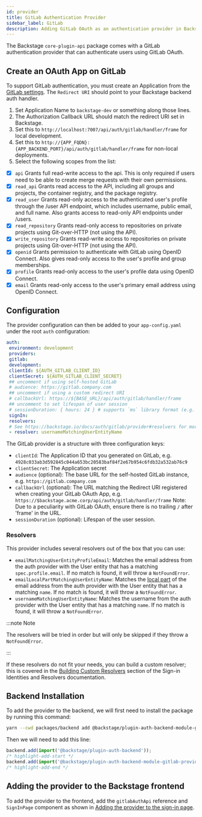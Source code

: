 ```yaml
---
id: provider
title: GitLab Authentication Provider
sidebar_label: GitLab
description: Adding GitLab OAuth as an authentication provider in Backstage
---
```


The Backstage `core-plugin-api` package comes with a GitLab authentication
provider that can authenticate users using GitLab OAuth.

## Create an OAuth App on GitLab

To support GitLab authentication, you must create an Application from the
[GitLab settings](https://gitlab.com/-/profile/applications). The `Redirect URI`
should point to your Backstage backend auth handler.

1. Set Application Name to `backstage-dev` or something along those lines.
2. The Authorization Callback URL should match the redirect URI set in Backstage.
 1. Set this to `http://localhost:7007/api/auth/gitlab/handler/frame` for local development.
 2. Set this to `http://{APP_FQDN}:{APP_BACKEND_PORT}/api/auth/gitlab/handler/frame` for non-local deployments.
 3. Select the following scopes from the list:
 - [x] `api` Grants full read-write access to the api. This is only required if users need to be able to create merge requests with their own permissions.
 - [x] `read_api` Grants read access to the API, including all groups and projects, the container registry, and the package registry.
 - [x] `read_user` Grants read-only access to the authenticated user's profile through the /user API endpoint, which includes username, public email, and full name. Also grants access to read-only API endpoints under /users.
 - [x] `read_repository` Grants read-only access to repositories on private projects using Git-over-HTTP (not using the API).
 - [x] `write_repository` Grants read-write access to repositories on private projects using Git-over-HTTP (not using the API).
 - [x] `openid` Grants permission to authenticate with GitLab using OpenID Connect. Also gives read-only access to the user's profile and group memberships.
 - [x] `profile` Grants read-only access to the user's profile data using OpenID Connect.
 - [x] `email` Grants read-only access to the user's primary email address using OpenID Connect.

## Configuration

The provider configuration can then be added to your `app-config.yaml` under the
root `auth` configuration:

```yaml
auth:
 environment: development
 providers:
 gitlab:
 development:
 clientId: ${AUTH_GITLAB_CLIENT_ID}
 clientSecret: ${AUTH_GITLAB_CLIENT_SECRET}
 ## uncomment if using self-hosted GitLab
 # audience: https://gitlab.company.com
 ## uncomment if using a custom redirect URI
 # callbackUrl: https://${BASE_URL}/api/auth/gitlab/handler/frame
 ## uncomment to set lifespan of user session
 # sessionDuration: { hours: 24 } # supports `ms` library format (e.g. '24h', '2 days'), ISO duration, "human duration" as used in code
 signIn:
 resolvers:
 # See https://backstage.io/docs/auth/gitlab/provider#resolvers for more resolvers
 - resolver: usernameMatchingUserEntityName
```

The GitLab provider is a structure with three configuration keys:

- `clientId`: The Application ID that you generated on GitLab, e.g.
 `4928c033ab3d592845c044a653bc20583baf84f2e67b954c6fdb32a532ab76c9`
- `clientSecret`: The Application secret
- `audience` (optional): The base URL for the self-hosted GitLab instance, e.g.
 `https://gitlab.company.com`
- `callbackUrl` (optional): The URL matching the Redirect URI registered when creating your GitLab OAuth App, e.g.
 `https://$backstage.acme.corp/api/auth/gitlab/handler/frame`
 Note: Due to a peculiarity with GitLab OAuth, ensure there is no trailing `/` after 'frame' in the URL.
- `sessionDuration` (optional): Lifespan of the user session.

### Resolvers

This provider includes several resolvers out of the box that you can use:

- `emailMatchingUserEntityProfileEmail`: Matches the email address from the auth provider with the User entity that has a matching `spec.profile.email`. If no match is found, it will throw a `NotFoundError`.
- `emailLocalPartMatchingUserEntityName`: Matches the [local part](https://en.wikipedia.org/wiki/Email_address#Local-part) of the email address from the auth provider with the User entity that has a matching `name`. If no match is found, it will throw a `NotFoundError`.
- `usernameMatchingUserEntityName`: Matches the username from the auth provider with the User entity that has a matching `name`. If no match is found, it will throw a `NotFoundError`.

:::note Note

The resolvers will be tried in order but will only be skipped if they throw a `NotFoundError`.

:::

If these resolvers do not fit your needs, you can build a custom resolver; this is covered in the [Building Custom Resolvers](../identity-resolver.md#building-custom-resolvers) section of the Sign-in Identities and Resolvers documentation.

## Backend Installation

To add the provider to the backend, we will first need to install the package by running this command:

```bash title="from your Backstage root directory"
yarn --cwd packages/backend add @backstage/plugin-auth-backend-module-gitlab-provider
```

Then we will need to add this line:

```ts title="in packages/backend/src/index.ts"
backend.add(import('@backstage/plugin-auth-backend'));
/* highlight-add-start */
backend.add(import('@backstage/plugin-auth-backend-module-gitlab-provider'));
/* highlight-add-end */
```

## Adding the provider to the Backstage frontend

To add the provider to the frontend, add the `gitlabAuthApi` reference and
`SignInPage` component as shown in
[Adding the provider to the sign-in page](../index.md#sign-in-configuration).
